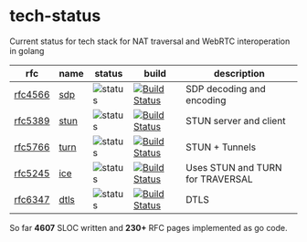 # tech-status
Current status for tech stack for NAT traversal and WebRTC interoperation in golang


rfc | name  | status | build | description
---|-------|--------|-------|----
[rfc4566](https://tools.ietf.org/html/rfc4566) | [sdp](http://github.com/ernado/sdp)    | ![status](https://img.shields.io/badge/status-alpha-green.svg)  | [![Build Status](https://travis-ci.org/ernado/sdp.svg?branch=master)](https://travis-ci.org/ernado/sdp) | SDP decoding and encoding
[rfc5389](https://tools.ietf.org/html/rfc5389) | [stun](http://github.com/gortc/stun)  | ![status](https://img.shields.io/badge/status-beta-green.svg)  | [![Build Status](https://travis-ci.org/gortc/stun.svg)](https://travis-ci.org/gortc/stun) | STUN server and client 
[rfc5766](https://tools.ietf.org/html/rfc5766) | [turn](http://github.com/ernado/turn)  | ![status](https://img.shields.io/badge/status-dev-blue.svg) | [![Build Status](https://travis-ci.org/ernado/turn.svg)](https://travis-ci.org/ernado/turn) | STUN + Tunnels
[rfc5245](https://tools.ietf.org/html/rfc5245) | [ice](http://github.com/ernado/ice)    | ![status](https://img.shields.io/badge/status-dev-blue.svg)  | [![Build Status](https://travis-ci.org/ernado/ice.svg)](https://travis-ci.org/ernado/ice) | Uses STUN and TURN for TRAVERSAL 
[rfc6347](https://tools.ietf.org/html/rfc6347) | [dtls](http://github.com/ernado/dtls)  | ![status](https://img.shields.io/badge/status-research-orange.svg)  | [![Build Status](https://travis-ci.org/ernado/dtls.svg)](https://travis-ci.org/ernado/dtls) | DTLS

So far **4607** SLOC written and **230+** RFC pages implemented as go code.
